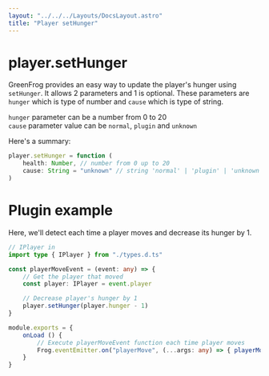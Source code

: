 ```yaml
---
layout: "../../../Layouts/DocsLayout.astro"
title: "Player setHunger"
---
```


# player.setHunger

GreenFrog provides an easy way to update the player's hunger using `setHunger`. It allows 2 parameters and 1 is optional. These parameters are `hunger` which is type of number and `cause` which is type of string. 

`hunger` parameter can be a number from 0 to 20  
`cause` parameter value can be `normal`, `plugin` and `unknown` 

Here's a summary:

```ts
player.setHunger = function (
    health: Number, // number from 0 up to 20
    cause: String = "unknown" // string 'normal' | 'plugin' | 'unknown'
)
```

# Plugin example

Here, we'll detect each time a player moves and decrease its hunger by 1.

```ts
// IPlayer in 
import type { IPlayer } from "./types.d.ts"

const playerMoveEvent = (event: any) => {
    // Get the player that moved
    const player: IPlayer = event.player

    // Decrease player's hunger by 1
    player.setHunger(player.hunger - 1) 
}

module.exports = {
    onLoad () {
        // Execute playerMoveEvent function each time player moves
        Frog.eventEmitter.on("playerMove", (...args: any) => { playerMoveEvent(...args, Frog) })
    }
}
```